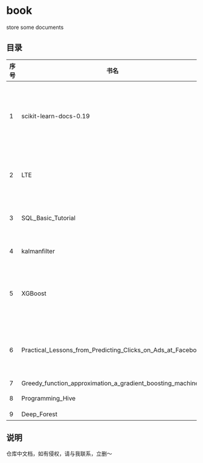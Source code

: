 # book
store some documents

目录
-----------

| 序号 | 书名 | 介绍 | 备注 |
| --------- | --------- | --------- | -------- |
| 1 | scikit-learn-docs-0.19 | python机器学习 package sklearn的官方学习文档(0.19版本) | |
| 2 | LTE | LTE中基于S1接口的数据采集系统研究 | |
| 3 | SQL_Basic_Tutorial | 《SQL基础教程》(日)---高清版 | |
| 4 | kalmanfilter | Kalman 滤波器学习笔记 |  |
| 5 | XGBoost | 基于回归树的一种增强方法，广泛用于各大比赛 |  |
| 6 | Practical_Lessons_from_Predicting_Clicks_on_Ads_at_Facebook | 结合决策树和逻辑回归的广告点击预测混合模型 |  |
| 7 | Greedy_function_approximation_a_gradient_boosting_machine |  |  |
| 8 | Programming_Hive | Hive 编程指南| |
| 9 | Deep_Forest | 深度森林 | |

说明
------------
仓库中文档，如有侵权，请与我联系，立删～

